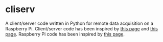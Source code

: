 # cliserv

A client/server code written in Python for remote data acquisition on a Raspberry Pi. Client/server code has been inspired by [this page](http://www.bogotobogo.com/python/python_network_programming_server_client.php) and [this page](http://ilab.cs.byu.edu/python/socket/echoserver.html). Raspberry Pi code has been inspired by [this page](https://www.raspiprojekt.de/machen/basics/schaltungen/26-analoge-signale-mit-dem-mcp3008-verarbeiten.html?showall=1&limitstart=).
